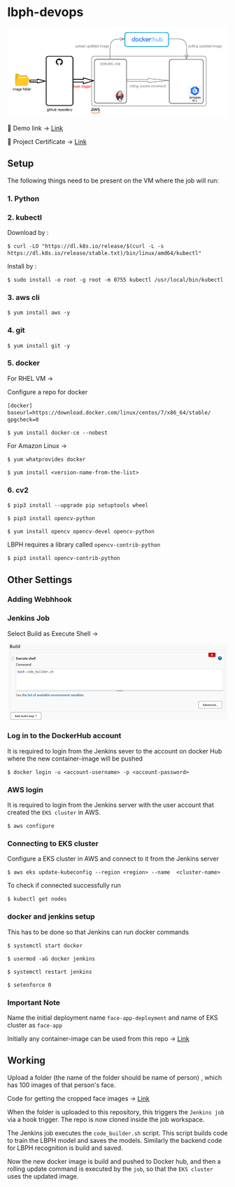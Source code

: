 # lbph-devops

![](https://raw.githubusercontent.com/YashIndane/repo-images/main/lbph-devops-flow-path.png)

🎥 Demo link -> [Link](https://www.linkedin.com/posts/yash-indane-aa6534179_devopstools-devops-awscloud-activity-6837735602532687872-NrS-)

📃 Project Certificate -> [Link](https://www.linkedin.com/posts/yash-indane-aa6534179_linuxworld-informatics-pvt-ltd-summer-project-activity-6846320944047357952-bJGm)

## Setup

The following things need to be present on the VM where the job will run:

### 1. Python

### 2. kubectl

Download by :

```
$ curl -LO "https://dl.k8s.io/release/$(curl -L -s https://dl.k8s.io/release/stable.txt)/bin/linux/amd64/kubectl"
```

Install by :

```
$ sudo install -o root -g root -m 0755 kubectl /usr/local/bin/kubectl
```

### 3. aws cli

```
$ yum install aws -y
```

### 4. git

```
$ yum install git -y
```

### 5. docker

For RHEL VM ->

Configure a repo for docker

```
[docker]
baseurl=https://download.docker.com/linux/centos/7/x86_64/stable/
gpgcheck=0
```

```
$ yum install docker-ce --nobest
```

For Amazon Linux ->

```
$ yum whatprovides docker
```

```
$ yum install <version-name-from-the-list>
```

### 6. cv2 

```
$ pip3 install --upgrade pip setuptools wheel
```

```
$ pip3 install opencv-python
```

```
$ yum install opencv opencv-devel opencv-python
```

LBPH requires a library called `opencv-contrib-python`

```
$ pip3 install opencv-contrib-python
```

## Other Settings

### Adding Webhhook

### Jenkins Job

Select Build as Execute Shell ->

![](https://raw.githubusercontent.com/YashIndane/repo-images/main/jenkins_build.png)

### Log in to the DockerHub account

It is required to login from the Jenkins sever to the account on docker Hub where the new container-image will be pushed

```
$ docker login -u <account-username> -p <account-password>
```

### AWS login

It is required to login from the Jenkins server with the user account that created the `EKS cluster` in AWS.

```
$ aws configure
```

### Connecting to EKS cluster

Configure a EKS cluster in AWS and connect to it from the Jenkins server

```
$ aws eks update-kubeconfig --region <region> --name  <cluster-name>
```

To check if connected successfully run 

```
$ kubectl get nodes
```

### docker and jenkins setup

This has to be done so that Jenkins can run docker commands

```
$ systemctl start docker
```

```
$ usermod -aG docker jenkins
```

```
$ systemctl restart jenkins
```

```
$ setenforce 0
```

### Important Note

Name the initial deployment name `face-app-deployment` and name of EKS cluster as `face-app`

Initially any container-image can be used from this repo -> [Link](https://hub.docker.com/repository/docker/yashindane/lbphrecog)

## Working

Upload a folder (the name of the folder should be name of person) , which has 100 images of that person's face.

Code for getting the cropped face images -> [Link](https://github.com/YashIndane/face-cropper/blob/main/cropped_face_generator.py)

When the folder is uploaded to this repository, this triggers the `Jenkins job` via a hook trigger. The repo is now cloned inside the job workspace. 

The Jenkins job executes the `code_builder.sh` script. This script builds code to train the LBPH model and saves the models. Similarly the backend code for LBPH recognition is build and saved.

Now the new docker image is build and pushed to Docker hub, and then a rolling update command is executed by the `job`, so that the `EKS cluster` uses the updated image.
